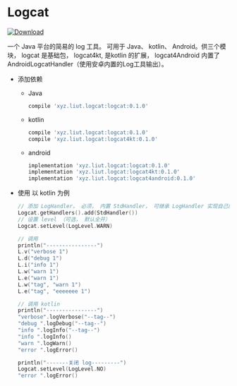 # Logcat

[ ![Download](https://api.bintray.com/packages/lt-123/maven/logcat/images/download.svg?version=0.1.0) ](https://bintray.com/lt-123/maven/logcat/0.1.0/link)

一个 Java 平台的简易的 log 工具。 可用于 Java、 kotlin、 Android。供三个模块， logcat 是基础包， logcat4kt, 是kotlin 的扩展， logcat4Android 内置了 AndroidLogcatHandler（使用安卓内置的Log工具输出）。 

- 添加依赖
  
    - Java
        ``` groovy
        compile 'xyz.liut.logcat:logcat:0.1.0'
        ```
    - kotlin
        ``` groovy
        compile 'xyz.liut.logcat:logcat:0.1.0'
        compile 'xyz.liut.logcat:logcat4kt:0.1.0'
        ```
    - android 
        ```groovy
        implementation 'xyz.liut.logcat:logcat:0.1.0'
        implementation 'xyz.liut.logcat:logcat4kt:0.1.0'
        implementation 'xyz.liut.logcat:logcat4android:0.1.0'
        ```
- 使用 以 kotlin 为例
	``` kotlin
    // 添加 LogHandler， 必须， 内置 StdHandler， 可继承 LogHandler 实现自己的， 可添加多个。
    Logcat.getHandlers().add(StdHandler())
    // 设置 level （可选， 默认全开）
    Logcat.setLevel(LogLevel.WARN)

    // 调用
    println("----------------")
    L.v("verbose 1")
    L.d("debug 1")
    L.i("info 1")
    L.w("warn 1")
    L.e("warn 1")
    L.w("tag", "warn 1")
    L.e("tag", "eeeeeee 1")

    // 调用 kotlin
    println("----------------")
    "verbose".logVerbose("--tag--")
    "debug ".logDebug("--tag--")
    "info ".logInfo("--tag--")
    "info ".logInfo()
    "warn ".logWarn()
    "error ".logError()

    println("-------关闭 log---------")
    Logcat.setLevel(LogLevel.NO)
    "error ".logError()
	```

    
  
